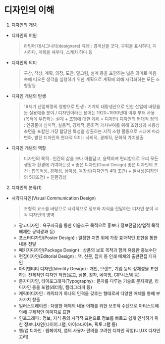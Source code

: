 # 디자인의 이해

1. 디자인의 개념

- 디자인의 어원
  > 라틴어 데시그나리(designare) 유래 : 경계선을 긋다, 구획을 표시하다, 지시하다, 계획을 세우다, 스케치 하다 등
- 디자인의 의미
  > 구상, 착상, 계획, 의장, 도안, 밑그림, 설계 등을 포함하는 넓은 의미로 마음 속에 떠오른 생각을 실행하기 위한 계획으로 계획에 의해 시각화하는 모든 조형활동
- 디자인 개념의 탄생
  > 19세기 산업혁명의 영향으로 탄생 : 기계의 대량생산으로 인한 산업에 바탕을 둔 실용예술 분야 / 디자인이라는 용어는 1920~1930년대 이후 부터 사용(목적에 부합하는 설계 + 조형에 대한 계획 = 디자인)
  > 디자인의 현대적 정의 : 인공물에 심미적, 실용적, 경제적, 문화적 가치부여를 위해 조형성과 사용성 측면을 포함한 가장 합당한 특성을 창출하는 지적 조형 활동으로 시대에 따라 변화, 발전
  > 디자인의 현대적 의미 : 사회적, 경제적, 문화적 가치창출
- 디자인 개념의 역할
  > 디자인의 목적 : 인간의 삶을 보다 아름답고, 윤택하며 편리함으로 우리 모든 생활과 환경에 기여하는것 = 좋은 디자인(Good Design)
  > 좋은 디자인의 조건 : 합목적성, 경제성, 심미성, 독창성(디자인의 4대 조건) + 질서성(디자인의 5대조건) + 친환경성

2. 디자인의 분류(1)

- 시각디자인(Visual Communication Design)
  > 조형적 요소를 바탕으로 시각적으로 정보와 지식을 전달하는 디자인 분야
  > 시각 디자인의 영역
  - 광고디자인 : 욕구자극을 통한 이윤추구 목적으로 홍보나 정보전달(상업적 목적 배제한 공익광과 등)
  - 포스터디자인(Poster Design) : 일정한 지면 위에 가장 효과적인 표현을 통한 내용 전달
  - 패키지디자인(Package Design) : 상품의 보호 목적과 함께 유용한 홍보수단
  - 편집디자인(Editorial Design) : 책, 신문, 잡지 등 인쇄 매체의 출판편집 디자인
  - 아이덴티티 디자인(Identity Design) : 개인, 브랜드, 기업 등의 정체성을 표현하는 전체적인 디자인 작업(로고, 심볼, 활자, 네이밍, CIP시스템 등)
  - 문자디자인, 타이포그래피(Typography) : 문자를 다루는 기술로 문자개발, 리디자인 등을 포함(레터링, 캘리그라피 등)
  - 캐릭터디자인 : 캐릭터가 하나의 인격을 갖추는 형태로써 다양한 매체를 통해 부가가치 창출
  - 일러스트레이션 : 다양한 매체의 내용 이해를 위한 보조적 수단으로 아티스트에 의해 구체적인 이미지로 표현
  - 인포그래피 : 정보, 지식 등의 시각적 표현으로 정보를 빠르고 쉽게 인식하기 위한 정보디자인(다이어그램, 아이소타이프, 픽토그램 등)
  - 웹/앱 디자인 : 웹페이지, 앱의 사용자 편의를 고려한 디자인 작업(UI,UX 디자인 고려)
